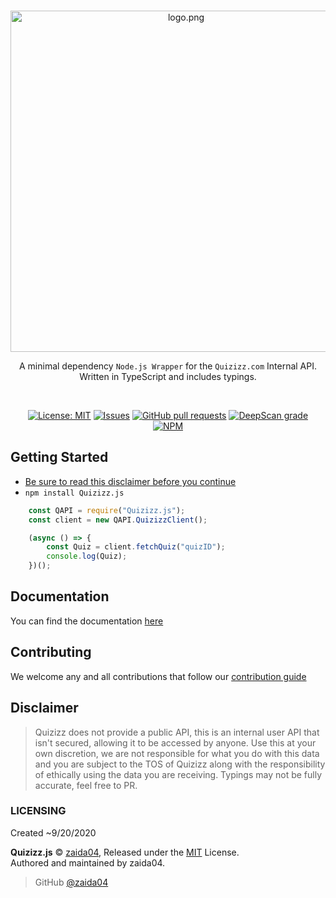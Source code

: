 <div align="center">
    <br />
    <p>
        <img src="https://raw.githubusercontent.com/zaida04/Quizizz.js/master/logo.png" align="center" width="546" alt="logo.png" />
        <p>A minimal dependency <code>Node.js Wrapper</code> for the <code>Quizizz.com</code> Internal API. Written in TypeScript and includes typings.</p>
    </p> 
    <br />
    <p>
        <a href="https://opensource.org/licenses/MIT"><img src="https://img.shields.io/badge/License-MIT-yellow.svg" alt="License: MIT"></a>
        <a href="https://github.com/zaida04/Quizizz.js/issues"><img src="https://img.shields.io/github/issues-raw/zaida04/Quizizz.js.svg?maxAge=25000" alt="Issues"></a>
        <a href="https://github.com/zaida04/Quizizz.js/pulls"><img src="https://img.shields.io/github/issues-pr/zaida04/Quizizz.js.svg?style=flat" alt="GitHub pull requests"></a>
        <a href="https://deepscan.io/dashboard#view=project&tid=7103&pid=13963&bid=248819"><img src="https://deepscan.io/api/teams/7103/projects/13963/branches/248819/badge/grade.svg" alt="DeepScan grade"></a>
        <br>
        <a href="https://npmjs.org/package/quizizz.js"><img src="https://nodei.co/npm/quizizz.js.png" alt="NPM"></a>
    </p>
</div>

## Getting Started
- [Be sure to read this disclaimer before you continue](https://github.com/zaida04/Quizizz.js#disclaimer)
- `npm install Quizizz.js`

```js
    const QAPI = require("Quizizz.js");
    const client = new QAPI.QuizizzClient();

    (async () => {
        const Quiz = client.fetchQuiz("quizID");
        console.log(Quiz);
    })();

```

## Documentation
You can find the documentation [here](http://quizizz.js.org)

## Contributing
We welcome any and all contributions that follow our [contribution guide](https://github.com/zaida04/Quizizz.js/blob/master/.github/CONTRIBUTING.md)

## Disclaimer
> Quizizz does not provide a public API, this is an internal user API that isn't secured, allowing it to be accessed by anyone. Use this at your own discretion, we are not responsible for what you do with this data and you are subject to the TOS of Quizizz along with the responsibility of ethically using the data you are receiving. Typings may not be fully accurate, feel free to PR.

### LICENSING
Created ~9/20/2020

**Quizizz.js** © [zaida04](https://github.com/zaida04), Released under the [MIT](https://github.com/zaida04/Quizizz.js/blob/master/LICENSE) License.  
Authored and maintained by zaida04.

> GitHub [@zaida04](https://github.com/zaida04) 
